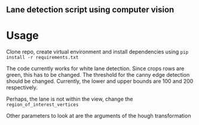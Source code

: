 ## Lane detection script using computer vision

# Usage

Clone repo, create virtual environment and install dependencies using ```pip install -r requirements.txt```

The code currently works for white lane detection. Since crops rows are green, this has to be changed. The threshold for the canny edge detection should be changed. Currently, the lower and upper bounds are 100 and 200 respectively. 

Perhaps, the lane is not within the view, change the  ```region_of_interest_vertices``` 

Other parameters to look at are the arguments of the hough transformation 